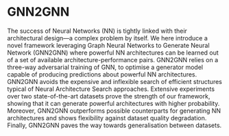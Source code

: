 # GNN2GNN
The success of Neural Networks (NN) is tightly linked with their architectural design—a complex problem by itself. We here introduce a novel framework leveraging Graph Neural Networks to Generate Neural Network (GNN2GNN) where powerful NN architectures can be learned out of a set of available architecture-performance pairs. GNN2GNN relies on a three-way adversarial training of GNN, to optimise a generator model capable of producing predictions about powerful NN architectures. GNN2GNN avoids the expensive and inflexible search of efficient structures typical of Neural Architecture Search approaches. Extensive experiments over two state-of-the-art datasets prove the strength of our framework, showing that it can generate powerful architectures with higher probability. Moreover, GNN2GNN outperforms possible counterparts for generating NN architectures and shows flexibility against dataset quality degradation. Finally, GNN2GNN paves the way towards generalisation between datasets.

